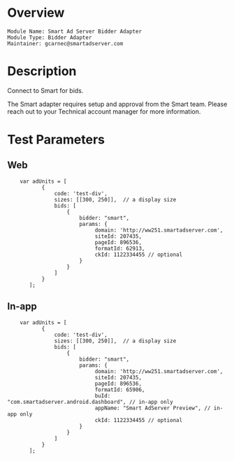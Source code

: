 # Overview

```
Module Name: Smart Ad Server Bidder Adapter
Module Type: Bidder Adapter
Maintainer: gcarnec@smartadserver.com
```

# Description

Connect to Smart for bids.

The Smart adapter requires setup and approval from the Smart team.
Please reach out to your Technical account manager for more information.

# Test Parameters

## Web
```
    var adUnits = [
           {
               code: 'test-div',
               sizes: [[300, 250]],  // a display size
               bids: [
                   {
                       bidder: "smart",
                       params: {
                            domain: 'http://ww251.smartadserver.com',
                            siteId: 207435,
                            pageId: 896536,
                            formatId: 62913,
                            ckId: 1122334455 // optional
                       }
                   }
               ]
           }
       ];
```

## In-app
```
    var adUnits = [
           {
               code: 'test-div',
               sizes: [[300, 250]],  // a display size
               bids: [
                   {
                       bidder: "smart",
                       params: {
                            domain: 'http://ww251.smartadserver.com',
                            siteId: 207435,
                            pageId: 896536,
                            formatId: 65906,
                            buId: "com.smartadserver.android.dashboard", // in-app only
                            appName: "Smart AdServer Preview", // in-app only
                            ckId: 1122334455 // optional
                       }
                   }
               ]
           }
       ];
```